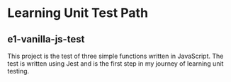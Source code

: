 # Learning Unit Test Path

## e1-vanilla-js-test

This project is the test of three simple functions written in JavaScript. The test is written using Jest and is the first step in my journey of learning unit testing.
